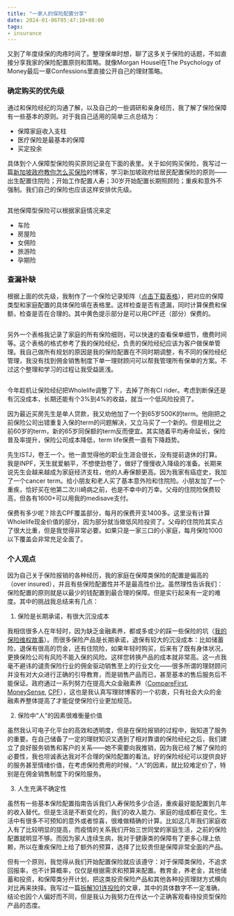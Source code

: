 ```yaml
---
title: "一家人的保险配置分享"
date: 2024-01-06T05:47:18+08:00
tags: 
- insurance
---
```


又到了年度续保的肉疼时间了。整理保单时想，聊了这多关于保险的话题，不如直接分享我家的保险配置原则和策略。就像Morgan Housel在The Psychology of Money最后一章Confessions里直接公开自己的理财策略。

### 确定购买的优先级

通过和保险经纪的沟通了解，以及自己的一些调研和亲身经历，我了解了保险保障有一些基本的原则。对于我自己适用的简单三点总结为：

- 保障家庭收入支柱
- 医疗保险是最基本的保障
- 买定投余

具体到个人保障型保险购买原则记录在下面的表里。关于如何购买保险，我写过一篇[新加坡政府教你怎么买保险](/cn/posts/singapore-insurance-how-gov-do/)的博客，学习新加坡政府给居民配置保险的原则——出生配置住院险；开始工作配置人寿；30岁开始配置长期照顾险；重疾和意外不强制。我们自己的保险也应该这样安排优先级。

<div>
    <span class="image fit"><img src="https://s3.ap-southeast-1.amazonaws.com/littlecheesecake.me/money.sense/family_insurance_plan/money_sense_insurance_principle.png" alt="" /></span>
</div>

其他保障型保险可以根据家庭情况来定
- 车险
- 房屋险
- 女佣险
- 旅游险
- 孕期险

### 查漏补缺

根据上面的优先级，我制作了一个保险记录矩阵（[点击下载表格](https://s3.ap-southeast-1.amazonaws.com/littlecheesecake.me/money.sense/family_insurance_plan/Insurance+Coverage+Matrix.xlsx)），把对应的保障类型和家庭配置的具体保险填在表格里。这样检查是否有遗漏，同时计算保费和保额，检查是否在合理的。其中黄色提示部分是可以用CPF还（部分）保费的。

<div>
    <span class="image fit"><img src="https://s3.ap-southeast-1.amazonaws.com/littlecheesecake.me/money.sense/family_insurance_plan/money_sense_insurance_coverage_matrix.png" alt="" /></span>
</div>

另外一个表格我记录了家庭的所有保险细则，可以快速的查看保单细节，缴费时间等。这个表格的格式参考了我的保险经纪，负责的保险经纪应该为客户做保单管理。我自己做所有规划的原因是我的保险配置在不同时期调整，有不同的保险经纪管理，我没有找到佣金销售制度下单一理财顾问可以帮我管理所有保单的方案。不过这个整理和学习的过程让我受益匪浅。

<div>
    <span class="image fit"><img src="https://s3.ap-southeast-1.amazonaws.com/littlecheesecake.me/money.sense/family_insurance_plan/money_sense_insurance_policy_list.png" alt="" /></span>
</div>

今年趁机让保险经纪把Wholelife调整了下，去掉了所有CI rider。考虑到断保还是有沉没成本，长期还能有个3%到4%的收益，就当一个低风险投资了。

因为最近买房先生是单人贷款，我又劝他加了一个到65岁500K的term。他刚把之前保险公司出错重复入保的term的问题解决，又立马买了一个新的。但是相比之前60岁的term，新的65岁同保额的term反而便宜。其实随着平均寿命延长，保险普及率提升，保险公司成本降低，term life保费一直有下降趋势。

先生ISTJ，卷王一个。他一直觉得他的职业生涯会很长，没有提前退休的打算。我是INPF，天生就爱躺平，不想使劲卷了，做好了慢慢收入降级的准备。长期来说先生会越来越成为家庭经济支柱，他的人寿保额更高。因为我家有癌症史，我加了一个cancer term。给小朋友和老人买了基本意外险和住院险。小朋友加了一个重疾，恰好买在他第二次川崎病之前，也是不幸中的万幸。父母的住院险保费较高，但各有1600+可以用我的medisave支付。

保费有多少呢？除去CPF覆盖部分，每月的保费开支1400多。这里没有计算Wholelife现金价值的部分，因为部分就当做低风险投资了。父母的住院险其实占了很大比重，但是我觉得非常必要。如果只是一家三口的小家庭，每月保险1000以下覆盖会非常充足全面了。

### 个人观点

因为自己关于保险报销的各种经历，我的家庭在保障类保险的配置是偏高的（over insured），并且有些保险配置性并不是最高性价比。虽然理性告诉我们：保险配置的原则就是以最少的钱配置到最合理的保障。但是实行起来有一定的难度。其中的挑战我总结来有几点：

1. 保险是长期承诺，有很大沉没成本

我相信很多人在年轻时，因为缺乏金融素养，都或多或少的踩一些保险的坑（[我的保险维权故事](/cn/posts/insurance-dispute-resolving/)）。而很多保险产品是长期承诺，退保有较大的沉没成本：比如储蓄险，退保有很高的罚金，还有住院险，如果年轻时购买，后来有了既有身体状况，更换保险公司有风险不能入保的风险。这样您转换产品的成本就非常高。这一点我毫不避讳的谴责保险行业的佣金驱动销售至上的行业文化——很多所谓的理财顾问并没有对大众进行正确的引导教育，而是销售产品而已，甚至基本的售后服务后不能保证。政府通过一系列努力在提高大众金融素养（[CompareFirst](https://www.comparefirst.sg/wap/homeEvent.action), [MoneySense](https://www.moneysense.gov.sg/), [CPF](https://www.cpf.gov.sg/member)），这也是我认真写理财博客的一个初衷，只有社会大众的金融素养整体提高了才能促使保险行业更加规范。


2. 保险中“人”的因素很难衡量价值

虽然我认可电子化平台的高效和透明度，但是在保险报销的过程中，我知道了服务的重要。在自己储备了一定的理财知识又遇到了相对靠谱的保险经纪之后，我们建立了良好服务销售和客户的关系——她不需要向我推销，因为我已经了解了保险的必要性，我也坦诚表达我对不合理的保险配置的看法。好的保险经纪可以提供良好的服务甚至情绪价值，在考虑保险费用的时候，“人”的因素，就比较难定价了，特别是在佣金销售制度下的保险服务。

3. 人生充满不确定性

虽然有一些基本保险配置指南告诉我们人寿保险多少合适，重疾最好能配置到几年的收入替代。但是生活是不断变化的，我们的收入能力、家庭的组成都在变化，生活中有很多不可预知的意外或者惊喜，很难做精确的计算。比如这几年我们家庭收入有了比较明显的提高，而疫情的关系我们开始三世同堂的家庭生活，之前的保险配置就明显不够。而因为家人连续生病，我对于健康类的保障有了更多心理上依赖，所以在重疾保险上给了额外的预算，选择了比较贵但是保障非常全面的产品。

但有一个原则，我觉得从我们开始配置保险就应该遵守：对于保障类保险，不追求回报率，也不计算概率，仅仅是根据需求和预算来配置。教育金，养老金，其他储蓄和投资，和保障类分开计划，把这类投资保险产品和其他各种投资理财方式横向对比再来抉择。我写过一篇[拆解101连投险](/cn/posts/ilp-exploration/)的文章，其中的具体数字不一定准确，结论也因个人偏好而不同，但是我认为我努力在传达一个正确客观看待投资型保险产品的态度。